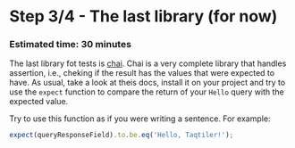 # Step 3/4 - The last library (for now)
### Estimated time: 30 minutes

The last library fot tests is [chai](https://www.chaijs.com/). Chai is a very complete library that handles assertion, i.e., cheking if the result has the values that were expected to have. As usual, take a look at theis docs, install it on your project and try to use the `expect` function to compare the return of your `Hello` query with the expected value.

Try to use this function as if you were writing a sentence. For example:

```typescript
expect(queryResponseField).to.be.eq('Hello, Taqtiler!');
```